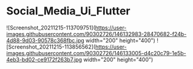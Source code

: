 # Social_Media_Ui_Flutter

![Screenshot_20211215-113709751](https://user-images.githubusercontent.com/90302726/146132983-28470682-f24b-4d88-9d03-90578c368fbc.jpg width="200" height="400")
![Screenshot_20211215-113856562](https://user-images.githubusercontent.com/90302726/146133005-d4c20c79-1e5b-4eb3-bd02-ce9172f263b7.jpg width="200" height="400")

